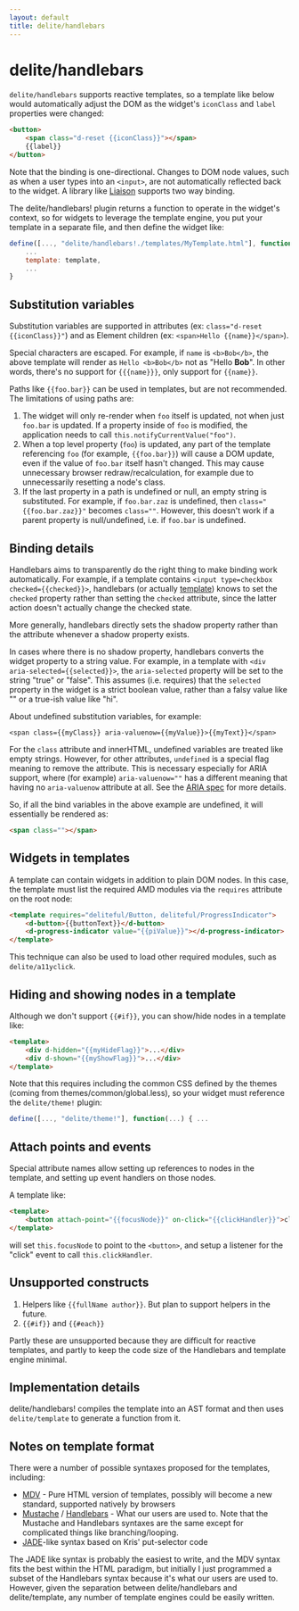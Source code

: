 ```yaml
---
layout: default
title: delite/handlebars
---
```


# delite/handlebars

`delite/handlebars` supports reactive templates,
so a template like below would automatically adjust the
DOM as the widget's `iconClass` and `label` properties were changed:

```html
<button>
	<span class="d-reset {{iconClass}}"></span>
	{{label}}
</button>
```


Note that the binding is one-directional.  Changes to DOM node values, such as when a user types
into an `<input>`, are not automatically reflected back to the widget.
A library like [Liaison](https://github.com/ibm-js/liaison) supports two way binding.

The delite/handlebars! plugin returns a function to operate in the widget's context, so
for widgets to leverage the template engine, you put your template in a separate file,
and then define the widget like:

```js
define([..., "delite/handlebars!./templates/MyTemplate.html"], function(..., template){
	...
	template: template,
	...
}
```

## Substitution variables

Substitution variables are supported in attributes (ex: `class="d-reset {{iconClass}}"`)
and as Element children (ex: `<span>Hello {{name}}</span>`).

Special characters are escaped.  For example, if `name` is `<b>Bob</b>`,
the above template will render as `Hello <b>Bob</b>` not as "Hello **Bob**".
In other words, there's no support for `{{{name}}}`, only support for `{{name}}`.

Paths like `{{foo.bar}}` can be used in templates, but are not recommended.
The limitations of using paths are:

1. The widget will only re-render when `foo` itself is updated, not when just `foo.bar` is updated.
   If a property inside of `foo` is modified, the application needs to call `this.notifyCurrentValue("foo")`.
2. When a top level property (`foo`) is updated, any part of the template
   referencing `foo` (for example, `{{foo.bar}}`) will cause a DOM update, even if the value of `foo.bar`
   itself hasn't changed.  This may cause unnecessary browser redraw/recalculation, for example due to
   unnecessarily resetting a node's class.
3. If the last property in a path is undefined or null, an empty string is substituted.  For example, if
   `foo.bar.zaz` is undefined, then `class="{{foo.bar.zaz}}"` becomes `class=""`.  However, this doesn't
   work if a parent property is null/undefined, i.e. if `foo.bar` is undefined.


## Binding details

Handlebars aims to transparently do the right thing to make binding work automatically.
For example, if a template contains `<input type=checkbox checked={{checked}}>`,
handlebars (or actually [template](./template.md)) knows to set the `checked` property
rather than setting the `checked` attribute, since the latter action doesn't actually change the checked state.

More generally, handlebars directly sets the shadow property rather than the attribute whenever
a shadow property exists.

In cases where there is no shadow property, handlebars converts the widget property
to a string value.  For example, in a template with `<div aria-selected={{selected}}>`, the
`aria-selected` property will be set to the string "true" or "false".  This assumes (i.e. requires)
that the `selected` property in the widget is a strict boolean value,
rather than a falsy value like "" or a true-ish value like "hi".

About undefined substitution variables, for example:

```
<span class={{myClass}} aria-valuenow={{myValue}}>{{myText}}</span>
```

For the `class` attribute and innerHTML, undefined variables are treated like empty strings.
However, for other attributes, `undefined` is a special flag meaning to remove the attribute.
This is necessary especially for ARIA support, where (for example) `aria-valuenow=""` has a different
meaning that having no `aria-valuenow` attribute at all.
See the [ARIA spec](http://www.w3.org/TR/wai-aria/states_and_properties#aria-valuenow) for more details.

So, if all the bind variables in the above example are undefined, it will essentially be rendered as:

```html
<span class=""></span>
```


## Widgets in templates

A template can contain widgets in addition to plain DOM nodes.  In this case, the template
must list the required AMD modules via the `requires` attribute on the root node:

```html
<template requires="deliteful/Button, deliteful/ProgressIndicator">
	<d-button>{{buttonText}}</d-button>
	<d-progress-indicator value="{{piValue}}"></d-progress-indicator>
</template>
```

This technique can also be used to load other required modules, such as `delite/a11yclick`.

## Hiding and showing nodes in a template

Although we don't support `{{#if}}`, you can show/hide nodes in a template like:

```html
<template>
	<div d-hidden="{{myHideFlag}}">...</div>
	<div d-shown="{{myShowFlag}}">...</div>
</template>
```

Note that this requires including the common CSS defined by the themes (coming from themes/common/global.less),
so your widget must reference the `delite/theme!` plugin:

```js
define([..., "delite/theme!"], function(...) { ...
```

## Attach points and events

Special attribute names allow setting up references to nodes in the template,
and setting up event handlers on those nodes.

A template like:

```html
<template>
	<button attach-point="{{focusNode}}" on-click="{{clickHandler}}">click me</button>
</template>
```

will set `this.focusNode` to point to the `<button>`, and setup a listener for the "click" event to call
`this.clickHandler`.

## Unsupported constructs

1. Helpers like `{{fullName author}}`. But plan to support helpers in the future.
2. `{{#if}}` and `{{#each}}`

Partly these are unsupported because they are difficult for reactive templates,
and partly to keep the code size of the Handlebars and template engine minimal.

## Implementation details

delite/handlebars! compiles the template into an AST format and then uses `delite/template` to generate
a function from it.


## Notes on template format

There were a number of possible syntaxes proposed for the templates, including:

* [MDV](http://www.polymer-project.org/platform/template.html) -
  Pure HTML version of templates, possibly will become a new standard, supported natively by browsers
* [Mustache](http://mustache.github.io/mustache.5.html) / [Handlebars](http://handlebarsjs.com/) -
  What our users are used to.  Note that the Mustache and Handlebars syntaxes are the same except
  for complicated things like branching/looping.
* [JADE](http://jade-lang.com/)-like syntax based on Kris' put-selector code

The JADE like syntax is probably the easiest to write, and the MDV syntax fits the best within the HTML
paradigm, but initially I just programmed a subset of the Handlebars syntax because it's what our users
are used to.   However, given the separation between delite/handlebars and delite/template, any number of template
engines could be easily written.
